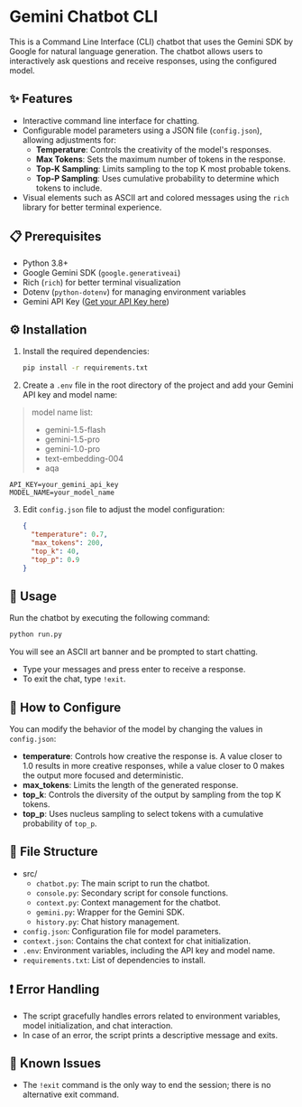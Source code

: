 

# Gemini Chatbot CLI

This is a Command Line Interface (CLI) chatbot that uses the Gemini SDK by Google for natural language generation. The chatbot allows users to interactively ask questions and receive responses, using the configured model.

## ✨ Features

- Interactive command line interface for chatting.
- Configurable model parameters using a JSON file (`config.json`), allowing adjustments for:
  - **Temperature**: Controls the creativity of the model's responses.
  - **Max Tokens**: Sets the maximum number of tokens in the response.
  - **Top-K Sampling**: Limits sampling to the top K most probable tokens.
  - **Top-P Sampling**: Uses cumulative probability to determine which tokens to include.
- Visual elements such as ASCII art and colored messages using the `rich` library for better terminal experience.

## 📋 Prerequisites

- Python 3.8+
- Google Gemini SDK (`google.generativeai`)
- Rich (`rich`) for better terminal visualization
- Dotenv (`python-dotenv`) for managing environment variables
- Gemini API Key ([Get your API Key here](https://developers.generativeai.google.com/docs/get-api-key))
  
  
## ⚙️ Installation

1. Install the required dependencies:

   ```sh
   pip install -r requirements.txt
   ```

2. Create a `.env` file in the root directory of the project and add your Gemini API key and model name:

> model name list:
>
> - gemini-1.5-flash
> - gemini-1.5-pro
> - gemini-1.0-pro
> - text-embedding-004
> - aqa

   ```env
   API_KEY=your_gemini_api_key
   MODEL_NAME=your_model_name
   ```

3. Edit `config.json` file to adjust the model configuration:

   ```json
   {
     "temperature": 0.7,
     "max_tokens": 200,
     "top_k": 40,
     "top_p": 0.9
   }
   ```

## 🚀 Usage

Run the chatbot by executing the following command:

```sh
python run.py
```

You will see an ASCII art banner and be prompted to start chatting.

- Type your messages and press enter to receive a response.
- To exit the chat, type `!exit`.

## 🔧 How to Configure

You can modify the behavior of the model by changing the values in `config.json`:

- **temperature**: Controls how creative the response is. A value closer to 1.0 results in more creative responses, while a value closer to 0 makes the output more focused and deterministic.
- **max\_tokens**: Limits the length of the generated response.
- **top\_k**: Controls the diversity of the output by sampling from the top K tokens.
- **top\_p**: Uses nucleus sampling to select tokens with a cumulative probability of `top_p`.

## 📁 File Structure

- src/
  - `chatbot.py`: The main script to run the chatbot.
  - `console.py`: Secondary script for console functions.
  - `context.py`: Context management for the chatbot.
  - `gemini.py`: Wrapper for the Gemini SDK.
  - `history.py`: Chat history management.
- `config.json`: Configuration file for model parameters.
- `context.json`: Contains the chat context for chat initialization.
- `.env`: Environment variables, including the API key and model name.
- `requirements.txt`: List of dependencies to install.

## ❗ Error Handling

- The script gracefully handles errors related to environment variables, model initialization, and chat interaction.
- In case of an error, the script prints a descriptive message and exits.

## 🐞 Known Issues

- The `!exit` command is the only way to end the session; there is no alternative exit command.

